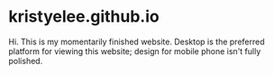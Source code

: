 # kristyelee.github.io
Hi. This is my momentarily finished website. Desktop is the preferred platform for viewing this website; design for mobile phone isn't fully polished. 
